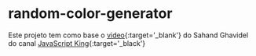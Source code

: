 # random-color-generator
Este projeto tem como base o [video](https://www.youtube.com/watch?v=EWv2jnhZErc&amp;t=10120s){:target='_blank'} do Sahand Ghavidel do canal [JavaScript King](https://www.youtube.com/@JavaScriptKing){:target='_black'}
